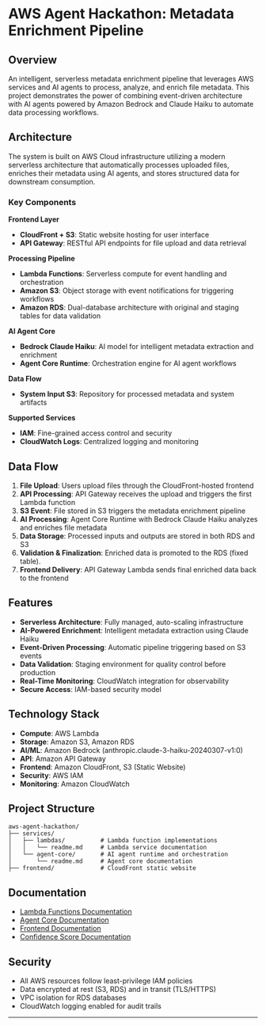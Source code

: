 # AWS Agent Hackathon: Metadata Enrichment Pipeline

## Overview

An intelligent, serverless metadata enrichment pipeline that leverages AWS services and AI agents to process, analyze, and enrich file metadata. This project demonstrates the power of combining event-driven architecture with AI agents powered by Amazon Bedrock and Claude Haiku to automate data processing workflows.

##  Architecture

The system is built on AWS Cloud infrastructure utilizing a modern serverless architecture that automatically processes uploaded files, enriches their metadata using AI agents, and stores structured data for downstream consumption.

### Key Components

**Frontend Layer**
- **CloudFront + S3**: Static website hosting for user interface
- **API Gateway**: RESTful API endpoints for file upload and data retrieval

**Processing Pipeline**
- **Lambda Functions**: Serverless compute for event handling and orchestration
- **Amazon S3**: Object storage with event notifications for triggering workflows
- **Amazon RDS**: Dual-database architecture with original and staging tables for data validation

**AI Agent Core**
- **Bedrock Claude Haiku**: AI model for intelligent metadata extraction and enrichment
- **Agent Core Runtime**: Orchestration engine for AI agent workflows

**Data Flow**
- **System Input S3**: Repository for processed metadata and system artifacts

**Supported Services**
- **IAM**: Fine-grained access control and security
- **CloudWatch Logs**: Centralized logging and monitoring

##  Data Flow

1. **File Upload**: Users upload files through the CloudFront-hosted frontend
2. **API Processing**: API Gateway receives the upload and triggers the first Lambda function
3. **S3 Event**: File stored in S3 triggers the metadata enrichment pipeline
4. **AI Processing**: Agent Core Runtime with Bedrock Claude Haiku analyzes and enriches file metadata
5. **Data Storage**: Processed inputs and outputs are stored in both RDS  and S3
6. **Validation & Finalization**: Enriched data is promoted to the RDS (fixed table).
7. **Frontend Delivery**: API Gateway Lambda sends final enriched data back to the frontend

##  Features

- **Serverless Architecture**: Fully managed, auto-scaling infrastructure
- **AI-Powered Enrichment**: Intelligent metadata extraction using Claude Haiku
- **Event-Driven Processing**: Automatic pipeline triggering based on S3 events
- **Data Validation**: Staging environment for quality control before production
- **Real-Time Monitoring**: CloudWatch integration for observability
- **Secure Access**: IAM-based security model

##  Technology Stack

- **Compute**: AWS Lambda
- **Storage**: Amazon S3, Amazon RDS
- **AI/ML**: Amazon Bedrock (anthropic.claude-3-haiku-20240307-v1:0)
- **API**: Amazon API Gateway
- **Frontend**: Amazon CloudFront, S3 (Static Website)
- **Security**: AWS IAM
- **Monitoring**: Amazon CloudWatch

## Project Structure

```
aws-agent-hackathon/
├── services/
│   ├── lambdas/          # Lambda function implementations
│   │   └── readme.md     # Lambda service documentation
│   └── agent-core/       # AI agent runtime and orchestration
│       └── readme.md     # Agent core documentation
├── frontend/             # CloudFront static website
```


## Documentation

- [Lambda Functions Documentation](./services/lambdas/readme.md)
- [Agent Core Documentation](./services/agent-core/readme.md)
- [Frontend Documentation](././frontend/csv-agent-frontend/README.md)
- [Confidence Score Documentation](./services/agent-core/ConfidenceScore.md)

## Security

- All AWS resources follow least-privilege IAM policies
- Data encrypted at rest (S3, RDS) and in transit (TLS/HTTPS)
- VPC isolation for RDS databases
- CloudWatch logging enabled for audit trails

---
